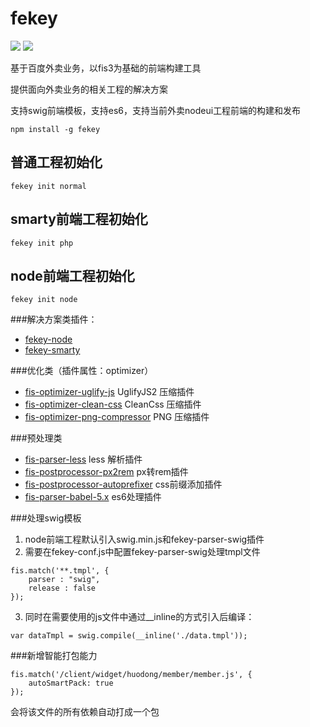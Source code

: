 # fekey

![](https://img.shields.io/npm/v/fekey.svg) ![](https://img.shields.io/npm/dm/fekey.svg)

基于百度外卖业务，以fis3为基础的前端构建工具

提供面向外卖业务的相关工程的解决方案

支持swig前端模板，支持es6，支持当前外卖nodeui工程前端的构建和发布

```
npm install -g fekey
```

## 普通工程初始化
```
fekey init normal
```

## smarty前端工程初始化
```
fekey init php
```

## node前端工程初始化
```
fekey init node
```

###解决方案类插件：
- [fekey-node](https://www.npmjs.com/package/fekey-node)
- [fekey-smarty](https://www.npmjs.com/package/fekey-smarty)

###优化类（插件属性：optimizer）
- [fis-optimizer-uglify-js](https://www.npmjs.com/package/fis-optimizer-uglify-js) UglifyJS2 压缩插件
- [fis-optimizer-clean-css](https://www.npmjs.com/package/fis-optimizer-clean-css) CleanCss  压缩插件
- [fis-optimizer-png-compressor](https://www.npmjs.com/package/fis-optimizer-png-compressor) PNG 压缩插件

###预处理类
- [fis-parser-less](https://www.npmjs.com/package/fis-parser-less) less 解析插件
- [fis-postprocessor-px2rem](https://www.npmjs.com/package/fis-postprocessor-px2rem) px转rem插件
- [fis-postprocessor-autoprefixer](https://www.npmjs.com/package/fis-postprocessor-autoprefixer) css前缀添加插件
- [fis-parser-babel-5.x](https://www.npmjs.com/package/fis-parser-babel-5.x) es6处理插件

###处理swig模板
1. node前端工程默认引入swig.min.js和fekey-parser-swig插件
2. 需要在fekey-conf.js中配置fekey-parser-swig处理tmpl文件
```
fis.match('**.tmpl', {
    parser : "swig",
    release : false
});
```
3. 同时在需要使用的js文件中通过__inline的方式引入后编译：
```
var dataTmpl = swig.compile(__inline('./data.tmpl'));
```

###新增智能打包能力
```
fis.match('/client/widget/huodong/member/member.js', {
    autoSmartPack: true
});
```
会将该文件的所有依赖自动打成一个包

